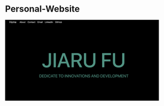 # Personal-Website

![Image of Main Page](https://github.com/JiaruFu/Personal-Website/blob/master/MainPage.png)
